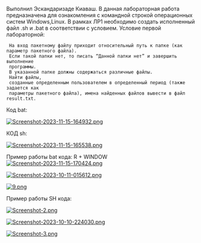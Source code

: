 Выполнил Эскандаризаде Киаваш. В данная лабораторная работа предназначена для ознакомления с командной строкой операционных систем Windows,Linux. В рамках ЛР1 необходимо создать исполненный файл .sh и .bat в соответствии с условием. Условие первой лабораторной:

     На вход пакетному файлу приходит относительный путь к папке (как параметр пакетного файла).
     Если такой папки нет, то писать “Данной папки нет” и завершить выполнение 
     программы.
     В указанной папке должны содержаться различные файлы.
     Найти файлы, 
     созданные определенным пользователем в определенный период (также задается как 
     параметры пакетного файла), имена найденных файлов вывести в файл result.txt.
     
Код bat:

[![Screenshot-2023-11-15-164932.png](https://i.postimg.cc/KvYVnBGP/Screenshot-2023-11-15-164932.png)](https://postimg.cc/ThZCxyW1)

КОД sh:

[![Screenshot-2023-11-15-165538.png](https://i.postimg.cc/3JWSyh19/Screenshot-2023-11-15-165538.png)](https://postimg.cc/qzVXY99C)


Пример работы bat кода:
R + WINDOW
[![Screenshot-2023-11-15-170424.png](https://i.postimg.cc/wvpxv0dc/Screenshot-2023-11-15-170424.png)](https://postimg.cc/TytvNj1p)

[![Screenshot-2023-10-11-015612.png](https://i.postimg.cc/wBf8K2jj/Screenshot-2023-10-11-015612.png)](https://postimg.cc/WDkfgMZB)

[![9.png](https://i.postimg.cc/J0yRYg38/9.png)](https://postimg.cc/GTC0HXSg)

Пример работы SH кода:

[![Screenshot-2.png](https://i.postimg.cc/gkHGSv8n/Screenshot-2.png)](https://postimg.cc/ppyNy50H)

[![Screenshot-2023-10-10-224030.png](https://i.postimg.cc/ZKTGqXv5/Screenshot-2023-10-10-224030.png)](https://postimg.cc/14jCCCKk)

[![Screenshot-3.png](https://i.postimg.cc/NFw5TQqV/Screenshot-3.png)](https://postimg.cc/Pp2Xnsqz)
